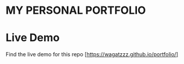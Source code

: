 # MY PERSONAL PORTFOLIO
# Live Demo
Find the live demo for this repo [https://wagatzzz.github.io/portfolio/]
